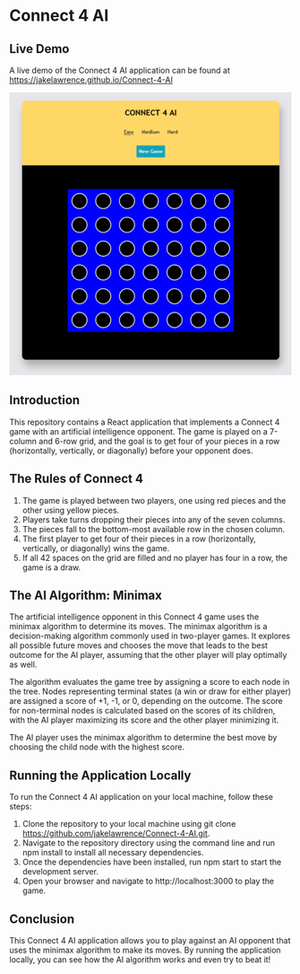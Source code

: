 # Connect 4 AI

## Live Demo

A live demo of the Connect 4 AI application can be found at https://jakelawrence.github.io/Connect-4-AI

![A Connect 4 board](https://raw.githubusercontent.com/jakelawrence/Connect-4-AI/master/img/board.jpg)

## Introduction

This repository contains a React application that implements a Connect 4 game with an artificial intelligence opponent. The game is played on a 7-column and 6-row grid, and the goal is to get four of your pieces in a row (horizontally, vertically, or diagonally) before your opponent does.

## The Rules of Connect 4

1. The game is played between two players, one using red pieces and the other using yellow pieces.
2. Players take turns dropping their pieces into any of the seven columns.
3. The pieces fall to the bottom-most available row in the chosen column.
4. The first player to get four of their pieces in a row (horizontally, vertically, or diagonally) wins the game.
5. If all 42 spaces on the grid are filled and no player has four in a row, the game is a draw.

## The AI Algorithm: Minimax

The artificial intelligence opponent in this Connect 4 game uses the minimax algorithm to determine its moves. The minimax algorithm is a decision-making algorithm commonly used in two-player games. It explores all possible future moves and chooses the move that leads to the best outcome for the AI player, assuming that the other player will play optimally as well.

The algorithm evaluates the game tree by assigning a score to each node in the tree. Nodes representing terminal states (a win or draw for either player) are assigned a score of +1, -1, or 0, depending on the outcome. The score for non-terminal nodes is calculated based on the scores of its children, with the AI player maximizing its score and the other player minimizing it.

The AI player uses the minimax algorithm to determine the best move by choosing the child node with the highest score.

## Running the Application Locally

To run the Connect 4 AI application on your local machine, follow these steps:

1. Clone the repository to your local machine using git clone https://github.com/jakelawrence/Connect-4-AI.git.
2. Navigate to the repository directory using the command line and run npm install to install all necessary dependencies.
3. Once the dependencies have been installed, run npm start to start the development server.
4. Open your browser and navigate to http://localhost:3000 to play the game.

## Conclusion

This Connect 4 AI application allows you to play against an AI opponent that uses the minimax algorithm to make its moves. By running the application locally, you can see how the AI algorithm works and even try to beat it!
